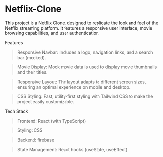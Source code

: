 # Netflix-Clone
This project is a Netflix Clone, designed to replicate the look and feel of the Netflix streaming platform. It features a responsive user interface, movie browsing capabilities, and user authentication.

Features

> Responsive Navbar: Includes a logo, navigation links, and a search bar (mocked).

> Movie Display: Mock movie data is used to display movie thumbnails and their titles.

> Responsive Layout: The layout adapts to different screen sizes, ensuring an optimal experience on mobile and desktop.

> CSS Styling: Fast, utility-first styling with Tailwind CSS to make the project easily customizable.

Tech Stack

> Frontend: React (with TypeScript)

> Styling: CSS

> Backend: firebase

> State Management: React hooks (useState, useEffect)
